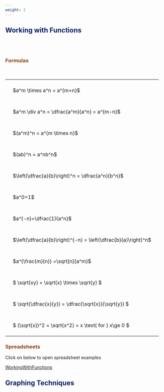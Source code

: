 ```yaml
---
weight: 2
---
```


## <span style="color:RGB(0,32,96"> Working with Functions </span> 
<br>


<br>


###  <span style="color:RGB(139,69,19)"> Formulas </span>
<br>
<style type="text/css">
#T_6503b th.col_heading {
  text-align: left;
  font-size: 1em;
}
#T_6503b td {
  text-align: left;
  font-size: 1em;
  padding: 1.5em;
}
</style>
<table id="T_6503b">
  <thead>
  </thead>
  <tbody>
    <tr>
      <td id="T_6503b_row0_col0" class="data row0 col0" >$a^m \times a^n = a^{m+n}$</td>
    </tr>
    <tr>
      <td id="T_6503b_row1_col0" class="data row1 col0" >$a^m \div a^n = \dfrac{a^m}{a^n} = a^{m-n}$</td>
    </tr>
    <tr>
      <td id="T_6503b_row2_col0" class="data row2 col0" >$(a^m)^n = a^{m \times n}$</td>
    </tr>
    <tr>
      <td id="T_6503b_row3_col0" class="data row3 col0" >$(ab)^n = a^nb^n$</td>
    </tr>
    <tr>
      <td id="T_6503b_row4_col0" class="data row4 col0" >$\left(\dfrac{a}{b}\right)^n = \dfrac{a^n}{b^n}$</td>
    </tr>
    <tr>
      <td id="T_6503b_row5_col0" class="data row5 col0" >$a^0=1$</td>
    </tr>
    <tr>
      <td id="T_6503b_row6_col0" class="data row6 col0" >$a^{-n}=\dfrac{1}{a^n}$</td>
    </tr>
    <tr>
      <td id="T_6503b_row7_col0" class="data row7 col0" >$\left(\dfrac{a}{b}\right)^{-n} = \left(\dfrac{b}{a}\right)^n$</td>
    </tr>
    <tr>
      <td id="T_6503b_row8_col0" class="data row8 col0" >$a^{\frac{m}{n}} =\sqrt[n]{a^m}$</td>
    </tr>
    <tr>
      <td id="T_6503b_row9_col0" class="data row9 col0" >$ \sqrt{xy} = \sqrt{x} \times \sqrt{y} $</td>
    </tr>
    <tr>
      <td id="T_6503b_row10_col0" class="data row10 col0" >$ \sqrt{\dfrac{x}{y}} = \dfrac{\sqrt{x}}{\sqrt{y}} $</td>
    </tr>
    <tr>
      <td id="T_6503b_row11_col0" class="data row11 col0" >$ (\sqrt{x})^2 = \sqrt{x^2} = x \text{ for } x\ge 0 $</td>
    </tr>
  </tbody>
</table>


### <span style="color:RGB(139,69,19)"> Spreadsheets  </span>


Click on below to open spreadsheet examples

[WorkingWithFunctions](https://github.com/charl-potgieter/AustralianSchoolMaths/raw/main/WebsiteCreator/spreadsheets/WorkingWithFunctions.xlsx)


## <span style="color:RGB(0,32,96"> Graphing Techniques </span> 
<br>